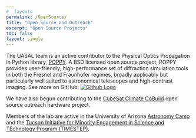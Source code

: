 ```yaml
---
# _layouts
permalink: /OpenSource/
title: "Open Source and Outreach"
excerpt: "Open Source Projects"
toc: false
layout: single
---
```


The UASAL team is an active contributor to the Physical Optics Propagation in Python library, [POPPY](https://github.com/spacetelescope/poppy). A BSD licensed open source project, POPPY provides user-friendly, high-performance set of diffraction simulation tools in both the Fresnel and Fraunhofer regimes, broadly applicably but particularly well suited to astronomical telescopes and high-contrast imaging. See more on GitHub: [![Github Logo](https://github.githubassets.com/images/modules/logos_page/GitHub-Mark.png)](https://www.github.com/douglase)


We have also begun contributing to the [CubeSat Climate CoBuild](https://c3.pubpub.org/) open source outreach hardware project. 

Members of the lab are active in the University of Arizona [Astronomy Camp](https://www.astronomycamp.org) and the                                                                                       [Tucson Initiative for Minority Engagement in Science and TEchnology Program (TIMESTEP)](https://lavinia.as.arizona.edu/~timestep/).
